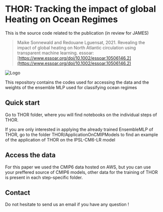 
# THOR: Tracking the impact of global Heating on Ocean Regimes

This is the source code related to the publication (in review for JAMES)
> Maike Sonnewald and Redouane Lguensat, 2021.
> Revealing the impact of global heating on North Atlantic circulation using transparent machine learning.
> essoar: [https://www.essoar.org/doi/10.1002/essoar.10506146.2](https://www.essoar.org/doi/10.1002/essoar.10506146.2)

![Logo](https://github.com/maikejulie/DNN4Cli/blob/main/figures/sketch.png?raw=true)

This repository contains the codes used for accessing the data and the weights of the ensemble MLP used for classifying ocean regimes

## Quick start

Go to THOR folder, where you will find notebooks on the individual steps of THOR. 

If you are only interested in applying the already trained EnsembleMLP of THOR, go to the folder THOR/ApplicationOnCMIPModels to find an example of the application of THOR on the IPSL-CM6-LR model

## Access the data

For this paper we used the CMIP6 data hosted on AWS, but you can use your preffered source of CMIP6 models, other data for the training of THOR is present in each step-specific folder.

## Contact

Do not hesitate to send us an email if you have any question !

